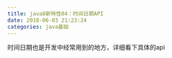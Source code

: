 ```yaml
---
title: java8新特性04：时间日期API
date: 2018-06-03 21:23:24
categories: java基础
---
```

时间日期也是开发中经常用到的地方，详细看下具体的api
<!-- more -->

